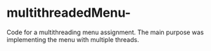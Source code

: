 # multithreadedMenu-
Code for a multithreading menu assignment. The main purpose was implementing the menu with multiple threads.

